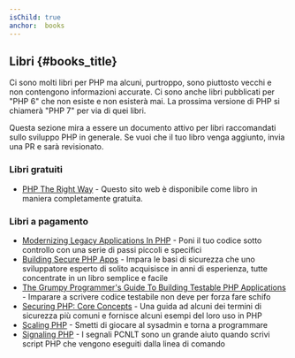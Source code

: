 ```yaml
---
isChild: true
anchor:  books
---
```


## Libri {#books_title}

Ci sono molti libri per PHP ma alcuni, purtroppo, sono piuttosto vecchi e non
contengono informazioni accurate. Ci sono anche libri pubblicati per "PHP 6"
che non esiste e non esisterà mai. La prossima versione di PHP si chiamerà "PHP
7" per via di quei libri.

Questa sezione mira a essere un documento attivo per libri raccomandati sullo
sviluppo PHP in generale. Se vuoi che il tuo libro venga aggiunto, invia una PR
e sarà revisionato.

### Libri gratuiti

* [PHP The Right Way](https://leanpub.com/phptherightway/) - Questo sito web è
disponibile come libro in maniera completamente gratuita.

### Libri a pagamento

* [Modernizing Legacy Applications In PHP](https://leanpub.com/mlaphp) - Poni il tuo codice sotto controllo con una serie di passi piccoli e specifici
* [Building Secure PHP Apps](https://leanpub.com/buildingsecurephpapps) - Impara le basi di sicurezza che uno sviluppatore esperto di solito acquisisce in anni di esperienza, tutte concentrate in un libro semplice e facile
* [The Grumpy Programmer's Guide To Building Testable PHP Applications](https://leanpub.com/grumpy-testing) - Imparare a scrivere codice testabile non deve per forza fare schifo
* [Securing PHP: Core Concepts](https://leanpub.com/securingphp-coreconcepts) - Una guida ad alcuni dei termini di sicurezza più comuni e fornisce alcuni esempi del loro uso in PHP
* [Scaling PHP](https://leanpub.com/scalingphp) - Smetti di giocare al sysadmin e torna a programmare
* [Signaling PHP](https://leanpub.com/signalingphp) - I segnali PCNLT sono un grande aiuto quando scrivi script PHP che vengono eseguiti dalla linea di comando

